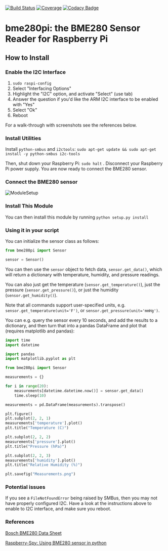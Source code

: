 [![Build Status](https://github.com/MarcoAndreaBuchmann/bme280pi/workflows/Tests/badge.svg)](https://github.com/MarcoAndreaBuchmann/bme280pi/actions?query=workflow%3ATests)
[![Coverage](http://fermion.ch/bme280pi_badges/coverage.svg)](https://github.com/MarcoAndreaBuchmann/bme280pi/actions?query=workflow%3ACoverage)
[![Codacy Badge](https://api.codacy.com/project/badge/Grade/fb51e4dac5ee4e4bbf55c6615aae3597)](https://app.codacy.com/manual/MarcoAndreaBuchmann/bme280pi?utm_source=github.com&utm_medium=referral&utm_content=MarcoAndreaBuchmann/bme280pi&utm_campaign=Badge_Grade_Dashboard)

# bme280pi: the BME280 Sensor Reader for Raspberry Pi

## How to Install

### Enable the I2C Interface

1) `sudo raspi-config`
2) Select "Interfacing Options"
3) Highlight the "I2C" option, and activate "Select" (use tab)
4) Answer the question if you'd like the ARM I2C interface to be enabled with "Yes"
5) Select "Ok"
6) Reboot

For a walk-through with screenshots see the references below.

### Install Utilities

Install `python-smbus` and `i2ctools`:
`sudo apt-get update && sudo apt-get install -y python-smbus i2c-tools`

Then, shut down your Raspberry Pi: `sudo halt` . Disconnect your Raspberry Pi power supply.
You are now ready to connect the BME280 sensor.
 
### Connect the BME280 sensor

![ModuleSetup](http://gilles.thebault.free.fr/IMG/jpg/raspi_bme280_bb.jpg)

### Install This Module

You can then install this module by running `python setup.py install`

### Using it in your script

You can initialize the sensor class as follows:

```python
from bme280pi import Sensor

sensor = Sensor()
```

You can then use the `sensor` object to fetch data, `sensor.get_data()`, which will return a dictionary
with temperature, humidity, and pressure readings.

You can also just get the temperature (`sensor.get_temperature()`),
just the pressure (`sensor.get_pressure()`), or
just the humidity (`sensor.get_humidity()`).

Note that all commands support user-specified units, e.g. `sensor.get_temperature(unit='F')`,
or `sensor.get_pressure(unit='mmHg')`.

You can e.g. query the sensor every 10 seconds, and add the results to a dictionary, and then
turn that into a pandas DataFrame and plot that (requires matplotlib and pandas):

```python
import time
import datetime

import pandas
import matplotlib.pyplot as plt

from bme280pi import Sensor

measurements = {}

for i in range(20):
    measurements[datetime.datetime.now()] = sensor.get_data()
    time.sleep(10)

measurements = pd.DataFrame(measurements).transpose()

plt.figure()
plt.subplot(2, 2, 1)
measurements['temperature'].plot()
plt.title("Temperature (C)")

plt.subplot(2, 2, 2)
measurements['pressure'].plot()
plt.title("Pressure (hPa)")

plt.subplot(2, 2, 3)
measurements['humidity'].plot()
plt.title("Relative Humidity (%)")

plt.savefig("Measurements.png")
```

### Potential issues

If you see a `FileNotFoundError` being raised by SMBus, then you may not have properly configured I2C.
Have a look at the instructions above to enable to I2C interface, and make sure you reboot.

### References

[Bosch BME280 Data Sheet](https://www.bosch-sensortec.com/products/environmental-sensors/humidity-sensors-bme280/)

[Raspberry-Spy: Using BME280 sensor in python](https://www.raspberrypi-spy.co.uk/2016/07/using-bme280-i2c-temperature-pressure-sensor-in-python/)

